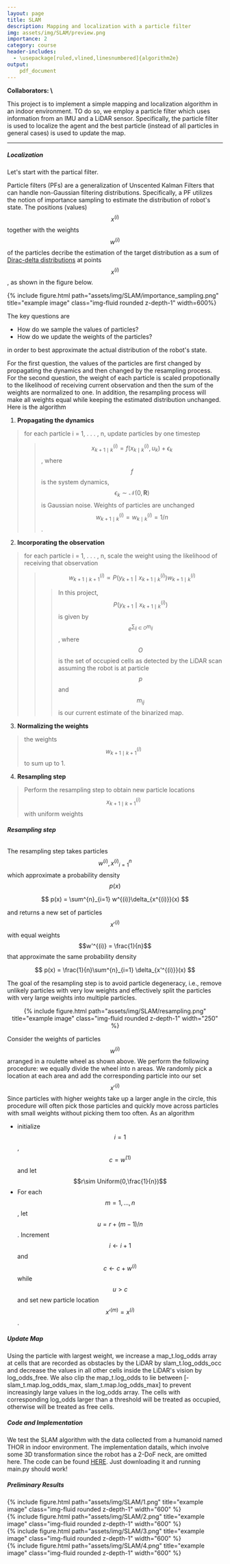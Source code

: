 ```yaml
---
layout: page
title: SLAM
description: Mapping and localization with a particle filter
img: assets/img/SLAM/preview.png
importance: 2
category: course
header-includes:
  - \usepackage[ruled,vlined,linesnumbered]{algorithm2e}
output:
    pdf_document
---
```

__Collaborators: \\__

This project is to implement a simple mapping and localization algorithm in an indoor environment. TO do so, we employ a particle filter which uses information from an IMU and a LiDAR sensor. Specifically, the particle filter is used to localize the agent and the best particle (instead of all particles in general cases) is used to update the map.

---
##### __Localization__
Let's start with the partical filter. 

Particle filters (PFs) are a generalization of Unscented Kalman Filters that can handle non-Gaussian filtering distributions. Specifically, a PF utilizes the notion of importance sampling to estimate the distribution of robot's state. The positions (values) $$x^{(i)}$$ together with the weights $$w^{(i)}$$ of the particles decribe the estimation of the target distribution as a sum of [Dirac-delta distributions](https://en.wikipedia.org/wiki/Dirac_delta_function#:~:text=In%20mathematics%2C%20the%20Dirac%20delta,line%20is%20equal%20to%20one.) at points $$x^{(i)}$$, as shown in the figure below. 

<div class="row">
    <div class="col-sm mt-3 mt-md-0">
        {% include figure.html path="assets/img/SLAM/importance_sampling.png" title="example image" class="img-fluid rounded z-depth-1" width=600%}
    </div>
</div>

The key questions are
- How do we sample the values of particles?
- How do we update the weights of the particles?

in order to best approximate the actual distribution of the robot's state.

For the first question, the values of the particles are first changed by propagating the dynamics and then changed by the resampling process. For the second question, the weight of each particle is scaled propotionally to the likelihood of receiving current observation and then the sum of the weights are normalized to one. In addition, the resampling process will make all weights equal while keeping the estimated distribution unchanged. Here is the algorithm


1. __Propagating the dynamics__
> for each particle i = 1, . . . , n, update particles by one timestep 
>> $$x^{(i)}_{k+1 \mid k} = f(x^{(i)}_{k \mid k}, u_k) + \epsilon_k$$, where $$f$$ is the system dynamics, $$\epsilon_k \sim  \mathcal{N} (0, \mathbf{R})$$ is Gaussian noise. Weights of particles are unchanged $$w^{(i)}_{k+1\mid k} = w^{(i)}_{k\mid k} = 1/n$$.
2. __Incorporating the observation__
> for each particle i = 1, . . . , n, scale the weight using the likelihood of receiving that observation
>> $$w^{(i)}_{k+1\mid k+1} \propto P(y_{k+1} \mid x^{(i)}_{k+1 \mid k}) w^{(i)}_{k+1\mid k} $$
>>> In this project, $$P(y_{k+1} \mid x^{(i)}_{k+1 \mid k})$$ is given by $$e^{\sum_{ij \in O}m_{ij}}$$, where $$O$$ is the set of occupied cells as detected by the LiDAR scan assuming the robot is at particle $$p$$ and $$m_{ij}$$ is our current estimate of the binarized map.
3. __Normalizing the weights__
> the weights $$w^{(i)}_{k+1\mid k+1}$$ to sum up to 1.
4. __Resampling step__
> Perform the resampling step to obtain new particle locations $$x^{(i)}_{k+1 \mid k+1}$$ with uniform weights

###### __Resampling step__
The resampling step takes particles $${w^{(i)}, x^{(i)}}^n_{i=1}$$ which approximate a probability density $$p(x)$$ 

$$
p(x) = \sum^{n}_{i=1} w^{(i)}\delta_{x^{(i)}}(x)
$$

and returns a new set of particles $$x'^{(i)}$$ with equal weights $$w'^{(i)} = \frac{1}{n}$$ that approximate the same probability density

$$
p(x) = \frac{1}{n}\sum^{n}_{i=1} \delta_{x'^{(i)}}(x)
$$

The goal of the resampling step is to avoid particle degeneracy, i.e., remove unlikely particles with very low weights and effectively split the particles with very large weights into multiple particles.

<div class="row">
    <div class="col-sm mt-3 mt-md-0" style="text-align:center">
        {% include figure.html path="assets/img/SLAM/resampling.png" title="example image" class="img-fluid rounded z-depth-1" width="250" %}
    </div>
</div>

Consider the weights of particles $$w^{(i)}$$ arranged in a roulette wheel as shown above. We perform the following procedure: we equally divide the wheel into n areas. We randomly pick a location at each area and add the corresponding particle into our set $${x'^{(i)}}$$ Since particles with higher weights take up a larger angle in the circle, this procedure will often pick those particles and quickly move across particles with small weights without picking them too often. As an algorithm
- initialize $$i = 1$$, $$c = w^{(1)}$$ and let $$r\sim  Uniform(0,\frac{1}{n})$$
- For each $$m = 1, . . . , n$$, let $$u = r+(m-1)/n$$. Increment $$i \leftarrow i+1$$ and
$$c \leftarrow c +w^{(i)}$$ while $$u > c$$ and set new particle location $$x'^{(m)} = x^{(i)}$$.

##### __Update Map__
Using the particle with largest weight, we increase a map_t.log_odds array at cells that are recorded as obstacles by the LiDAR by slam_t.log_odds_occ and decrease the values in all other cells inside the LiDAR's vision by log_odds_free. We also clip the map_t.log_odds to lie between [-slam_t.map.log_odds_max, slam_t.map.log_odds_max] to prevent increasingly large values in the log_odds array. The cells with corresponding log_odds larger than a threshold will be treated as occupied, otherwise will be treated as free cells.

##### __Code and Implementation__
We test the SLAM algorithm with the data collected from a humanoid named THOR in indoor environment. The implementation datails, which involve some 3D transformation since the robot has a 2-DoF neck, are omitted here. The code can be found [HERE](https://github.com/TheZeyuanFeng/SLAM_PF). Just downloading it and running main.py should work!

##### __Preliminary Results__
<div class="row">
    <div class="col-sm mt-3 mt-md-0">
        {% include figure.html path="assets/img/SLAM/1.png" title="example image" class="img-fluid rounded z-depth-1" width="600" %}
    </div>
</div>

<div class="row">
    <div class="col-sm mt-3 mt-md-0">
        {% include figure.html path="assets/img/SLAM/2.png" title="example image" class="img-fluid rounded z-depth-1" width="600" %}
    </div>
</div>

<div class="row">
    <div class="col-sm mt-3 mt-md-0">
        {% include figure.html path="assets/img/SLAM/3.png" title="example image" class="img-fluid rounded z-depth-1" width="600" %}
    </div>
</div>
<div class="row">
    <div class="col-sm mt-3 mt-md-0">
        {% include figure.html path="assets/img/SLAM/4.png" title="example image" class="img-fluid rounded z-depth-1" width="600" %}
    </div>
</div>